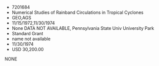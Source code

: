 * 7201684
* Numerical Studies of Rainband Circulations in Tropical      Cyclones
* GEO,AGS
* 11/15/1972,11/30/1974
* None   DATA NOT AVAILABLE, Pennsylvania State Univ University Park
* Standard Grant
*   name not available
* 11/30/1974
* USD 30,200.00

NONE
